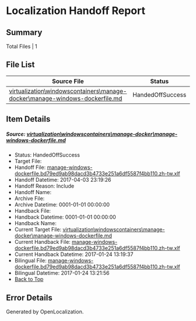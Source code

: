 # <a name='report-top'></a> Localization Handoff Report

## Summary
 Total Files | 1

## File List
 Source File | Status | Details 
 ----------- | ------ | ------- 
 [virtualization\windowscontainers\manage-docker\manage-windows-dockerfile.md](https://github.com/Microsoft/Virtualization-Documentation-Private/blob/e8d6b78103e8b0b086d4b6a1be40a1f8dcd8c225/virtualization/windowscontainers/manage-docker/manage-windows-dockerfile.md) | HandedOffSuccess | [Details](#8c5e89cd3afcb109fd3eda2da7bcd1b2c7f48b88311)

## Item Details
##### <a name='8c5e89cd3afcb109fd3eda2da7bcd1b2c7f48b88311'></a> Source: [virtualization\windowscontainers\manage-docker\manage-windows-dockerfile.md](https://github.com/Microsoft/Virtualization-Documentation-Private/blob/e8d6b78103e8b0b086d4b6a1be40a1f8dcd8c225/virtualization/windowscontainers/manage-docker/manage-windows-dockerfile.md)
* Status: HandedOffSuccess
* Target File: 
* Handoff File: [manage-windows-dockerfile.bd79ed9ab98dacd3b4733e251a6df5587f4bb110.zh-tw.xlf](https://github.com/Microsoft/Virtualization-Documentation-Private.handoff/blob/e9cecfff503bcf4b7b29e7d8afa92fad73f594a6/ol-handoff/Microsoft/Virtualization-Documentation-Private.zh-tw/live/manage-windows-dockerfile.bd79ed9ab98dacd3b4733e251a6df5587f4bb110.zh-tw.xlf)
* Handoff Datetime: 2017-04-03 23:19:26
* Handoff Reason: Include
* Handoff Name: 
* Archive File: 
* Archive Datetime: 0001-01-01 00:00:00
* Handback File: 
* Handback Datetime: 0001-01-01 00:00:00
* Handback Name: 
* Current Target File: [virtualization\windowscontainers\manage-docker\manage-windows-dockerfile.md](https://github.com/Microsoft/Virtualization-Documentation-Private.zh-tw/blob/5b7022a9f7c04887f46b62028a5634d1a10e4e6a/virtualization/windowscontainers/manage-docker/manage-windows-dockerfile.md)
* Current Handback File: [manage-windows-dockerfile.bd79ed9ab98dacd3b4733e251a6df5587f4bb110.zh-tw.xlf](https://github.com/Microsoft/Virtualization-Documentation-Private.handback/blob/de9afe5b1f155dfcfbe263495e1f038950647fbb/ol-handback/Microsoft/Virtualization-Documentation-Private.zh-tw/live/manage-windows-dockerfile.bd79ed9ab98dacd3b4733e251a6df5587f4bb110.zh-tw.xlf)
* Current Handback Datetime: 2017-01-24 13:19:37
* Bilingual File: [manage-windows-dockerfile.bd79ed9ab98dacd3b4733e251a6df5587f4bb110.zh-tw.xlf](https://github.com/Microsoft/Virtualization-Documentation-Private.handback/blob/de9afe5b1f155dfcfbe263495e1f038950647fbb/ol-handback/Microsoft/Virtualization-Documentation-Private.zh-tw/live/manage-windows-dockerfile.bd79ed9ab98dacd3b4733e251a6df5587f4bb110.zh-tw.xlf)
* Bilingual Datetime: 2017-01-24 13:21:56
* [Back to Top](#report-top)


## Error Details

Generated by OpenLocalization.

